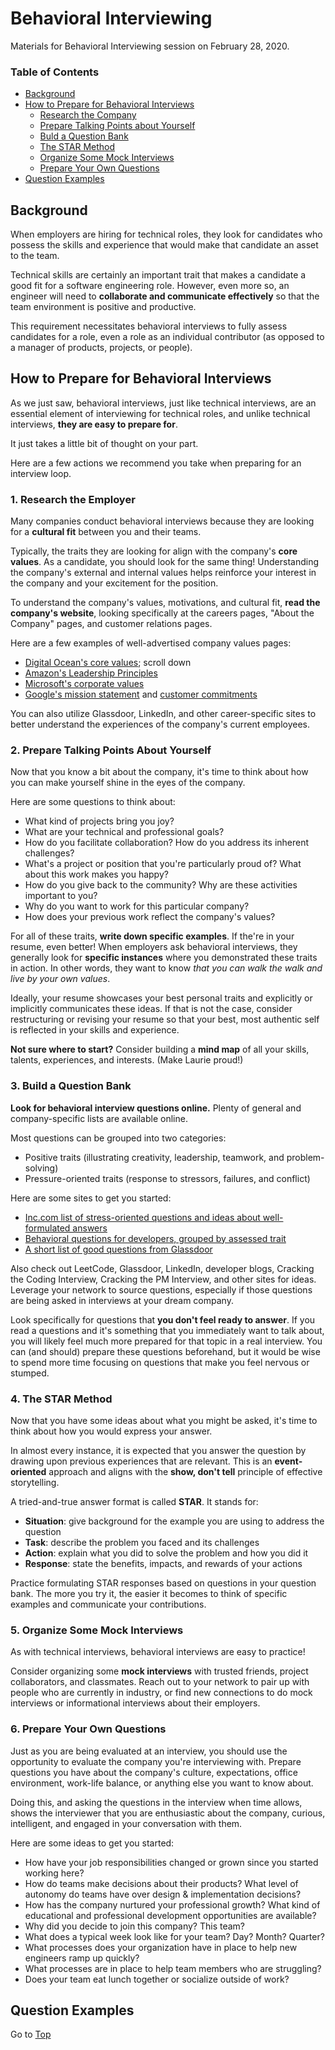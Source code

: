 <!-- Don't remove -->
<a name="top"/>

# Behavioral Interviewing

Materials for Behavioral Interviewing session on February 28, 2020.

### Table of Contents

* [Background](#background)
* [How to Prepare for Behavioral Interviews](#preparing)
  * [Research the Company](#research)
  * [Prepare Talking Points about Yourself](#talking-points)
  * [Buld a Question Bank](#bank)
  * [The STAR Method](#star)
  * [Organize Some Mock Interviews](#mocks)
  * [Prepare Your Own Questions](#questions)
* [Question Examples](#problems)

<a name="background"/>

## Background

When employers are hiring for technical roles, they look for candidates 
who possess the skills and experience that would make that candidate an 
asset to the team.

Technical skills are certainly an important trait that makes a candidate 
a good fit for a software engineering role. However, even more so, an 
engineer will need to **collaborate and communicate effectively** so that 
the team environment is positive and productive. 

This requirement necessitates behavioral interviews to fully assess 
candidates for a role, even a role as an individual contributor (as 
opposed to a manager of products, projects, or people).

<a name="preparing"/>

## How to Prepare for Behavioral Interviews

As we just saw, behavioral interviews, just like technical interviews, are 
an essential element of interviewing for technical roles, and unlike 
technical interviews, **they are easy to prepare for**.

It just takes a little bit of thought on your part.

Here are a few actions we recommend you take when preparing for an interview 
loop.

<a name="research"/>

### 1. Research the Employer

Many companies conduct behavioral interviews because they are looking for 
a **cultural fit** between you and their teams.

Typically, the traits they are looking for align with the company's 
**core values**. As a candidate, you should look for the same thing! 
Understanding the company's external and internal values helps reinforce 
your interest in the company and your excitement for the position.

To understand the company's values, motivations, and cultural fit, **read 
the company's website**, looking specifically at the careers pages, "About 
the Company" pages, and customer relations pages.

Here are a few examples of well-advertised company values pages:

* [Digital Ocean's core values](https://www.digitalocean.com/about); scroll down
* [Amazon's Leadership Principles](https://www.amazon.jobs/en/principles)
* [Microsoft's corporate values](https://www.amazon.jobs/en/principles)
* [Google's mission statement](https://about.google/) and [customer commitments](https://about.google/commitments/)

You can also utilize Glassdoor, LinkedIn, and other career-specific sites 
to better understand the experiences of the company's current employees.

<a name="talking-points"/>

### 2. Prepare Talking Points About Yourself

Now that you know a bit about the company, it's time to think about how 
you can make yourself shine in the eyes of the company.

Here are some questions to think about:

* What kind of projects bring you joy?
* What are your technical and professional goals?
* How do you facilitate collaboration? How do you address its inherent challenges?
* What's a project or position that you're particularly proud of? What about this work makes you happy?
* How do you give back to the community? Why are these activities important to you?
* Why do you want to work for this particular company?
* How does your previous work reflect the company's values?

For all of these traits, **write down specific examples**. If the're in 
your resume, even better! When employers ask behavioral interviews, they 
generally look for **specific instances** where you demonstrated these 
traits in action. In other words, they want to know _that you can walk 
the walk and live by your own values_.

Ideally, your resume showcases your best personal traits and explicitly or 
implicitly communicates these ideas. If that is not the case, consider 
restructuring or revising your resume so that your best, most authentic 
self is reflected in your skills and experience.

**Not sure where to start?** Consider building a **mind map** of all your 
skills, talents, experiences, and interests. (Make Laurie proud!)

<a name="bank"/>

### 3. Build a Question Bank

**Look for behavioral interview questions online.** Plenty of general 
and company-specific lists are available online.

Most questions can be grouped into two categories:

* Positive traits (illustrating creativity, leadership, teamwork, and problem-solving)
* Pressure-oriented traits (response to stressors, failures, and conflict)

Here are some sites to get you started:

* [Inc.com list of stress-oriented questions and ideas about well-formulated answers](https://www.inc.com/jeff-haden/9-most-common-behavioral-interview-questions-and-a.html)
* [Behavioral questions for developers, grouped by assessed trait](https://devskiller.com/45-behavioral-questions-to-use-during-non-technical-interview-with-developers/)
* [A short list of good questions from Glassdoor](https://www.glassdoor.com/employers/blog/11-must-ask-behavioral-interview-questions/)

Also check out LeetCode, Glassdoor, LinkedIn, developer blogs, Cracking 
the Coding Interview, Cracking the PM Interview, and other sites for ideas. 
Leverage your network to source questions, especially if those questions 
are being asked in interviews at your dream company.

Look specifically for questions that **you don't feel ready to answer**. 
If you read a questions and it's something that you immediately want to 
talk about, you will likely feel much more prepared for that topic in 
a real interview. You can (and should) prepare these questions beforehand, 
but it would be wise to spend more time focusing on questions that make 
you feel nervous or stumped.

<a name="star"/>

### 4. The STAR Method

Now that you have some ideas about what you might be asked, it's time 
to think about how you would express your answer.

In almost every instance, it is expected that you answer the question by 
drawing upon previous experiences that are relevant. This is an **event-oriented** 
approach and aligns with the **show, don't tell** principle of effective 
storytelling.

A tried-and-true answer format is called **STAR**. It stands for:

* **Situation**: give background for the example you are using to address the question
* **Task**: describe the problem you faced and its challenges
* **Action**: explain what you did to solve the problem and how you did it
* **Response**: state the benefits, impacts, and rewards of your actions

Practice formulating STAR responses based on questions in your question 
bank. The more you try it, the easier it becomes to think of specific 
examples and communicate your contributions.

<a name="mocks"/>

### 5. Organize Some Mock Interviews

As with technical interviews, behavioral interviews are easy to practice! 

Consider organizing some **mock interviews** with trusted friends, 
project collaborators, and classmates. Reach out to your network to 
pair up with people who are currently in industry, or find new connections 
to do mock interviews or informational interviews about their employers.

<a name="questions"/>

### 6. Prepare Your Own Questions

Just as you are being evaluated at an interview, you should use the 
opportunity to evaluate the company you're interviewing with. Prepare 
questions you have about the company's culture, expectations, office 
environment, work-life balance, or anything else you want to know 
about.

Doing this, and asking the questions in the interview when time allows, 
shows the interviewer that you are enthusiastic about the company, 
curious, intelligent, and engaged in your conversation with them.

Here are some ideas to get you started:

* How have your job responsibilities changed or grown since you started working here?
* How do teams make decisions about their products? What level of autonomy do teams have over design & implementation decisions?
* How has the company nurtured your professional growth? What kind of educational and professional development opportunities are available?
* Why did you decide to join this company? This team?
* What does a typical week look like for your team? Day? Month? Quarter?
* What processes does your organization have in place to help new engineers ramp up quickly?
* What processes are in place to help team members who are struggling?
* Does your team eat lunch together or socialize outside of work?

<!-- Don't remove -->
<a name="problems"/>

## Question Examples



<!-- Don't remove -->
Go to [Top](#top)

